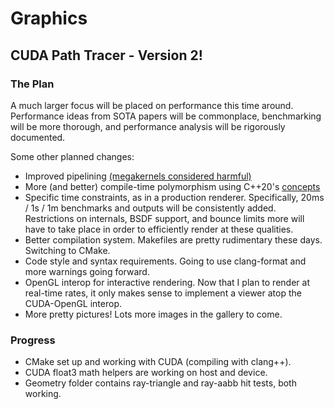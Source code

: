 # Graphics

## CUDA Path Tracer - Version 2!

### The Plan

A much larger focus will be placed on performance this time around.
Performance ideas from SOTA papers will be commonplace, benchmarking will be more thorough, and performance analysis will be rigorously documented.

Some other planned changes:
- Improved pipelining [(megakernels considered harmful)](https://dl.acm.org/doi/abs/10.1145/2492045.2492060)
- More (and better) compile-time polymorphism using C++20's [concepts](https://dl.acm.org/doi/abs/10.1145/2492045.2492060)
- Specific time constraints, as in a production renderer. Specifically, 20ms / 1s / 1m benchmarks and outputs will be consistently added. Restrictions on internals, BSDF support, and bounce limits more will have to take place in order to efficiently render at these qualities.
- Better compilation system. Makefiles are pretty rudimentary these days. Switching to CMake.
- Code style and syntax requirements. Going to use clang-format and more warnings going forward.
- OpenGL interop for interactive rendering. Now that I plan to render at real-time rates, it only makes sense to implement a viewer atop the CUDA-OpenGL interop.
- More pretty pictures! Lots more images in the gallery to come.

### Progress

- CMake set up and working with CUDA (compiling with clang++).
- CUDA float3 math helpers are working on host and device.
- Geometry folder contains ray-triangle and ray-aabb hit tests, both working.
